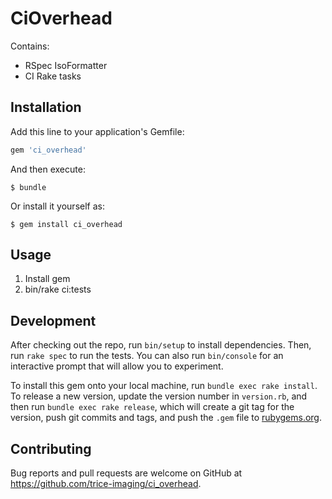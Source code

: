# CiOverhead

Contains:

* RSpec IsoFormatter
* CI Rake tasks

## Installation

Add this line to your application's Gemfile:

```ruby
gem 'ci_overhead'
```

And then execute:

    $ bundle

Or install it yourself as:

    $ gem install ci_overhead

## Usage

1. Install gem
2. bin/rake ci:tests

## Development

After checking out the repo, run `bin/setup` to install dependencies. Then, run `rake spec` to run the tests. You can also run `bin/console` for an interactive prompt that will allow you to experiment.

To install this gem onto your local machine, run `bundle exec rake install`. To release a new version, update the version number in `version.rb`, and then run `bundle exec rake release`, which will create a git tag for the version, push git commits and tags, and push the `.gem` file to [rubygems.org](https://rubygems.org).

## Contributing

Bug reports and pull requests are welcome on GitHub at https://github.com/trice-imaging/ci_overhead.
